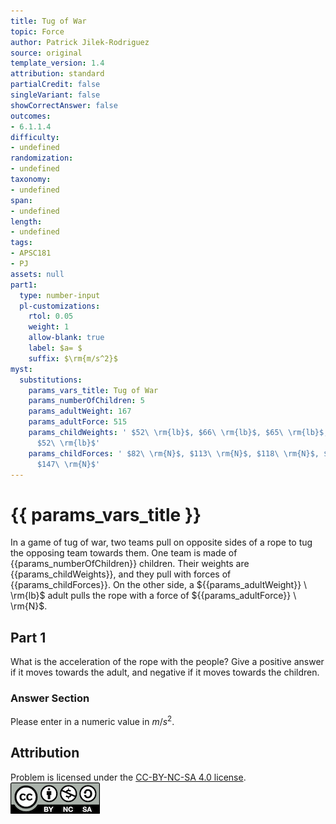 ```yaml
---
title: Tug of War
topic: Force
author: Patrick Jilek-Rodriguez
source: original
template_version: 1.4
attribution: standard
partialCredit: false
singleVariant: false
showCorrectAnswer: false
outcomes:
- 6.1.1.4
difficulty:
- undefined
randomization:
- undefined
taxonomy:
- undefined
span:
- undefined
length:
- undefined
tags:
- APSC181
- PJ
assets: null
part1:
  type: number-input
  pl-customizations:
    rtol: 0.05
    weight: 1
    allow-blank: true
    label: $a= $
    suffix: $\rm{m/s^2}$
myst:
  substitutions:
    params_vars_title: Tug of War
    params_numberOfChildren: 5
    params_adultWeight: 167
    params_adultForce: 515
    params_childWeights: ' $52\ \rm{lb}$, $66\ \rm{lb}$, $65\ \rm{lb}$, $53\ \rm{lb}$,
      $52\ \rm{lb}$'
    params_childForces: ' $82\ \rm{N}$, $113\ \rm{N}$, $118\ \rm{N}$, $101\ \rm{N}$,
      $147\ \rm{N}$'
---
```

# {{ params_vars_title }}
In a game of tug of war, two teams pull on opposite sides of a rope to tug the opposing team towards them.
One team is made of {{params_numberOfChildren}} children.
Their weights are {{params_childWeights}}, and they pull with forces of {{params_childForces}}.
On the other side, a ${{params_adultWeight}} \ \rm{lb}$ adult pulls the rope with a force of ${{params_adultForce}} \ \rm{N}$.

## Part 1

What is the acceleration of the rope with the people?
Give a positive answer if it moves towards the adult, and negative if it moves towards the children.

### Answer Section

Please enter in a numeric value in $m/s^2$.

## Attribution

Problem is licensed under the [CC-BY-NC-SA 4.0 license](https://creativecommons.org/licenses/by-nc-sa/4.0/).<br> ![The Creative Commons 4.0 license requiring attribution-BY, non-commercial-NC, and share-alike-SA license.](https://raw.githubusercontent.com/firasm/bits/master/by-nc-sa.png)